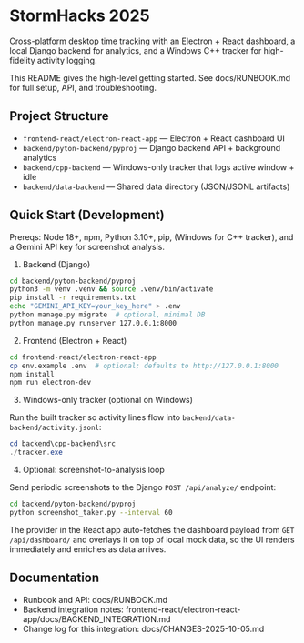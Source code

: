 # StormHacks 2025 

Cross-platform desktop time tracking with an Electron + React dashboard, a local Django backend for analytics, and a Windows C++ tracker for high-fidelity activity logging.

This README gives the high-level getting started. See docs/RUNBOOK.md for full setup, API, and troubleshooting.

## Project Structure

- `frontend-react/electron-react-app` — Electron + React dashboard UI
- `backend/pyton-backend/pyproj` — Django backend API + background analytics
- `backend/cpp-backend` — Windows-only tracker that logs active window + idle
- `backend/data-backend` — Shared data directory (JSON/JSONL artifacts)

## Quick Start (Development)

Prereqs: Node 18+, npm, Python 3.10+, pip, (Windows for C++ tracker), and a Gemini API key for screenshot analysis.

1) Backend (Django)

```bash
cd backend/pyton-backend/pyproj
python3 -m venv .venv && source .venv/bin/activate
pip install -r requirements.txt
echo "GEMINI_API_KEY=your_key_here" > .env
python manage.py migrate  # optional, minimal DB
python manage.py runserver 127.0.0.1:8000
```

2) Frontend (Electron + React)

```bash
cd frontend-react/electron-react-app
cp env.example .env  # optional; defaults to http://127.0.0.1:8000
npm install
npm run electron-dev
```

3) Windows-only tracker (optional on Windows)

Run the built tracker so activity lines flow into `backend/data-backend/activity.jsonl`:

```powershell
cd backend\cpp-backend\src
./tracker.exe
```

4) Optional: screenshot-to-analysis loop

Send periodic screenshots to the Django `POST /api/analyze/` endpoint:

```bash
cd backend/pyton-backend/pyproj
python screenshot_taker.py --interval 60
```

The provider in the React app auto-fetches the dashboard payload from `GET /api/dashboard/` and overlays it on top of local mock data, so the UI renders immediately and enriches as data arrives.

## Documentation

- Runbook and API: docs/RUNBOOK.md
- Backend integration notes: frontend-react/electron-react-app/docs/BACKEND_INTEGRATION.md
- Change log for this integration: docs/CHANGES-2025-10-05.md
